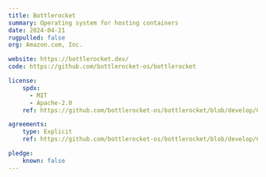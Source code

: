 ```yaml
---
title: Bottlerocket
summary: Operating system for hosting containers
date: 2024-04-21
rugpulled: false
org: Amazon.com, Inc.

website: https://bottlerocket.dev/
code: https://github.com/bottlerocket-os/bottlerocket

license:
    spdx:
      - MIT
      - Apache-2.0
    ref: https://github.com/bottlerocket-os/bottlerocket/blob/develop/COPYRIGHT

agreements:
    type: Explicit
    ref: https://github.com/bottlerocket-os/bottlerocket/blob/develop/COPYRIGHT

pledge:
    known: false
---
```

